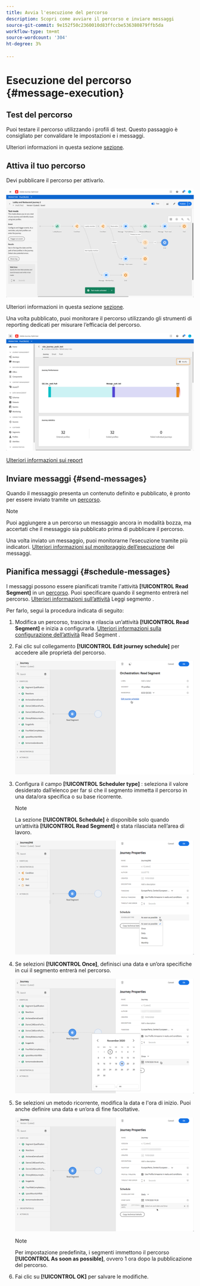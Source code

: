 ```yaml
---
title: Avvia l'esecuzione del percorso
description: Scopri come avviare il percorso e inviare messaggi
source-git-commit: 9e152f50c2360010d83ffccbe536380879ffb5da
workflow-type: tm+mt
source-wordcount: '304'
ht-degree: 3%

---
```



# Esecuzione del percorso {#message-execution}

## Test del percorso

Puoi testare il percorso utilizzando i profili di test. Questo passaggio è consigliato per convalidare le impostazioni e i messaggi.

Ulteriori informazioni in questa sezione [sezione](testing-the-journey.md).

## Attiva il tuo percorso

Devi pubblicare il percorso per attivarlo.

![](../assets/jo-journeyuc2_32bis.png)

Ulteriori informazioni in questa sezione [sezione](publishing-the-journey.md).


Una volta pubblicato, puoi monitorare il percorso utilizzando gli strumenti di reporting dedicati per misurare l’efficacia del percorso.

![](../assets/jo-dynamic_report_journey_12.png)

[Ulteriori informazioni sui report](../reports/live-report.md)

## Inviare messaggi {#send-messages}

Quando il messaggio presenta un contenuto definito e pubblicato, è pronto per essere inviato tramite un [percorso](journey.md).

>[!NOTE]
>
>Puoi aggiungere a un percorso un messaggio ancora in modalità bozza, ma accertati che il messaggio sia pubblicato prima di pubblicare il percorso.

Una volta inviato un messaggio, puoi monitorarne l’esecuzione tramite più indicatori. [Ulteriori informazioni sul monitoraggio dell’esecuzione](../message-monitoring.md) dei messaggi.

## Pianifica messaggi {#schedule-messages}

I messaggi possono essere pianificati tramite l&#39;attività **[!UICONTROL Read Segment]** in un [percorso](journey.md). Puoi specificare quando il segmento entrerà nel percorso. [Ulteriori informazioni sull’attività](read-segment.md) Leggi segmento .

Per farlo, segui la procedura indicata di seguito:

1. Modifica un percorso, trascina e rilascia un’attività **[!UICONTROL Read Segment]** e inizia a configurarla. [Ulteriori informazioni sulla configurazione dell’attività](read-segment.md#configuring-segment-trigger-activity) Read Segment .

1. Fai clic sul collegamento **[!UICONTROL Edit journey schedule]** per accedere alle proprietà del percorso.

   ![](../assets/message-read-segment-schedule.png)

1. Configura il campo **[!UICONTROL Scheduler type]** : seleziona il valore desiderato dall’elenco per far sì che il segmento immetta il percorso in una data/ora specifica o su base ricorrente.

   >[!NOTE]
   >
   >La sezione **[!UICONTROL Schedule]** è disponibile solo quando un’attività **[!UICONTROL Read Segment]** è stata rilasciata nell’area di lavoro.

   ![](../assets/message-read-segment-scheduler.png)

1. Se selezioni **[!UICONTROL Once]**, definisci una data e un’ora specifiche in cui il segmento entrerà nel percorso.

   ![](../assets/message-read-segment-scheduler-once.png)

1. Se selezioni un metodo ricorrente, modifica la data e l&#39;ora di inizio. Puoi anche definire una data e un’ora di fine facoltative.

   ![](../assets/message-read-segment-scheduler-daily.png)

   >[!NOTE]
   >
   >Per impostazione predefinita, i segmenti immettono il percorso **[!UICONTROL As soon as possible]**, ovvero 1 ora dopo la pubblicazione del percorso.

1. Fai clic su **[!UICONTROL OK]** per salvare le modifiche.

<!--Unitary messages that are triggered by an event within a journey cannot be scheduled.-->
